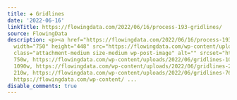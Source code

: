 ```yaml
---
title: ✚ Gridlines
date: '2022-06-16'
linkTitle: https://flowingdata.com/2022/06/16/process-193-gridlines/
source: FlowingData
description: <p><a href="https://flowingdata.com/2022/06/16/process-193-gridlines/"><img
  width="750" height="448" src="https://flowingdata.com/wp-content/uploads/2022/06/gridlines-750x448.png"
  class="attachment-medium size-medium wp-post-image" alt="" srcset="https://flowingdata.com/wp-content/uploads/2022/06/gridlines-750x448.png
  750w, https://flowingdata.com/wp-content/uploads/2022/06/gridlines-1090x651.png
  1090w, https://flowingdata.com/wp-content/uploads/2022/06/gridlines-210x125.png
  210w, https://flowingdata.com/wp-content/uploads/2022/06/gridlines-768x459.png 768w,
  https://flowingdata.com/wp-content/ ...
disable_comments: true
---
```

<p><a href="https://flowingdata.com/2022/06/16/process-193-gridlines/"><img width="750" height="448" src="https://flowingdata.com/wp-content/uploads/2022/06/gridlines-750x448.png" class="attachment-medium size-medium wp-post-image" alt="" srcset="https://flowingdata.com/wp-content/uploads/2022/06/gridlines-750x448.png 750w, https://flowingdata.com/wp-content/uploads/2022/06/gridlines-1090x651.png 1090w, https://flowingdata.com/wp-content/uploads/2022/06/gridlines-210x125.png 210w, https://flowingdata.com/wp-content/uploads/2022/06/gridlines-768x459.png 768w, https://flowingdata.com/wp-content/ ...
